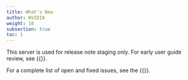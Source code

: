 ```yaml
---
title: What's New
author: NVIDIA
weight: 10
subsection: true
toc: 1
---
```


This server is used for release note staging only. For early user guide review, see {{<exlink url="https://rachel-stage.d3k6fybijj9whw.amplifyapp.com/networking-ethernet-software/cumulus-netq-414/Whats-New/" text="rachel-stage">}}.

For a complete list of open and fixed issues, see the {{<link title="NVIDIA NetQ 4.14 Release Notes" text="release notes">}}.
